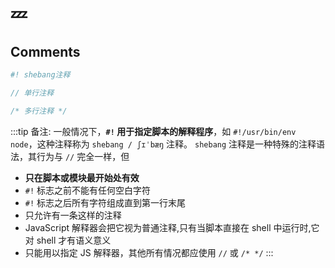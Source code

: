 # :zzz:

## Comments

```javascript
#! shebang注释

// 单行注释

/* 多行注释 */
```

:::tip
备注: 一般情况下，**`#!` 用于指定脚本的解释程序**，如 `#!/usr/bin/env node`，这种注释称为 `shebang / ʃɪˈbæŋ` 注释。
`shebang` 注释是一种特殊的注释语法，其行为与 `//` 完全一样，但

- **只在脚本或模块最开始处有效**
- `#!` 标志之前不能有任何空白字符
- `#!` 标志之后所有字符组成直到第一行末尾
- 只允许有一条这样的注释
- JavaScript 解释器会把它视为普通注释,只有当脚本直接在 shell 中运行时,它对 shell 才有语义意义
- 只能用以指定 JS 解释器，其他所有情况都应使用 `//` 或 `/* */`
  :::
